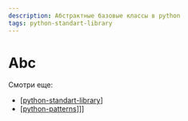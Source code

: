 ```yaml
---
description: Абстрактные базовые классы в python
tags: python-standart-library
---
```

# Abc

Смотри еще:

- [[python-standart-library]]
- [[python-patterns]]]]

[//begin]: # "Autogenerated link references for markdown compatibility"
[python-standart-library]: ../lists/python-standart-library "Стандартная библиотека python - список заметок"
[python-patterns]: python-patterns "Python patterns"
[//end]: # "Autogenerated link references"